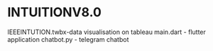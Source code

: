 # INTUITIONV8.0
IEEEINTUTION.twbx-data visualisation on tableau
main.dart - flutter application
chatbot.py - telegram chatbot
